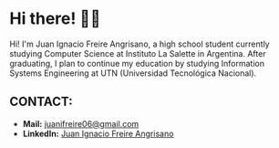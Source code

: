 # Hi there! 👋🏻

Hi! I'm Juan Ignacio Freire Angrisano, a high school student currently studying Computer Science at Instituto La Salette in Argentina. After graduating, I plan to continue my education by studying Information Systems Engineering at UTN (Universidad Tecnológica Nacional).

## CONTACT:

- **Mail:** [juanifreire06@gmail.com](mailto:juanifreire06@gmail.com)
- **LinkedIn:** [Juan Ignacio Freire Angrisano](https://www.linkedin.com/in/juani-freire-32522b302/)
